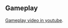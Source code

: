 ## Gameplay
 [Gameplay video in youtube](https://www.youtube.com/watch?v=5ZNERJXGMAk&list=PLvxc8U8HNrmoNPtNoX33UAXoAfcNrYoFe&index=26&t=6s&ab_channel=TahaKARABIYIK).